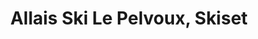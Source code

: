 ---
title: "Allais Ski Le Pelvoux, Skiset"
url: /macot-la-plagne/allais-ski-le-pelvoux-skiset/
shop: sports
---